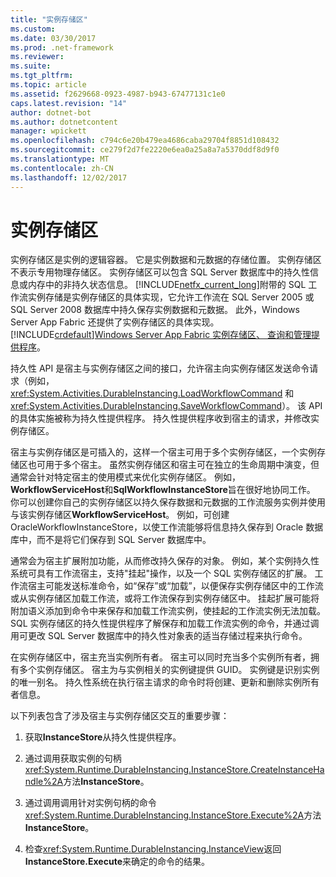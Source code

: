 ```yaml
---
title: "实例存储区"
ms.custom: 
ms.date: 03/30/2017
ms.prod: .net-framework
ms.reviewer: 
ms.suite: 
ms.tgt_pltfrm: 
ms.topic: article
ms.assetid: f2629668-0923-4987-b943-67477131c1e0
caps.latest.revision: "14"
author: dotnet-bot
ms.author: dotnetcontent
manager: wpickett
ms.openlocfilehash: c794c6e20b479ea4686caba29704f8851d108432
ms.sourcegitcommit: ce279f2d7fe2220e6ea0a25a8a7a5370ddf8d9f0
ms.translationtype: MT
ms.contentlocale: zh-CN
ms.lasthandoff: 12/02/2017
---
```

# <a name="instance-stores"></a>实例存储区
实例存储区是实例的逻辑容器。 它是实例数据和元数据的存储位置。 实例存储区不表示专用物理存储区。 实例存储区可以包含 SQL Server 数据库中的持久性信息或内存中的非持久状态信息。 [!INCLUDE[netfx_current_long](../../../includes/netfx-current-long-md.md)]附带的 SQL 工作流实例存储是实例存储区的具体实现，它允许工作流在 SQL Server 2005 或 SQL Server 2008 数据库中持久保存实例数据和元数据。 此外，Windows Server App Fabric 还提供了实例存储区的具体实现。 [!INCLUDE[crdefault](../../../includes/crdefault-md.md)][Windows Server App Fabric 实例存储区、 查询和管理提供程序](http://go.microsoft.com/fwlink/?LinkID=201201&clcid=0x409)。  
  
 持久性 API 是宿主与实例存储区之间的接口，允许宿主向实例存储区发送命令请求（例如，<xref:System.Activities.DurableInstancing.LoadWorkflowCommand> 和 <xref:System.Activities.DurableInstancing.SaveWorkflowCommand>）。 该 API 的具体实施被称为持久性提供程序。 持久性提供程序收到宿主的请求，并修改实例存储区。  
  
 宿主与实例存储区是可插入的，这样一个宿主可用于多个实例存储区，一个实例存储区也可用于多个宿主。 虽然实例存储区和宿主可在独立的生命周期中演变，但通常会针对特定宿主的使用模式来优化实例存储区。 例如， **WorkflowServiceHost**和**SqlWorkflowInstanceStore**旨在很好地协同工作。 你可以创建你自己的实例存储区以持久保存数据和元数据的工作流服务实例并使用与该实例存储区**WorkflowServiceHost**。 例如，可创建 OracleWorkflowInstanceStore，以使工作流能够将信息持久保存到 Oracle 数据库中，而不是将它们保存到 SQL Server 数据库中。  
  
 通常会为宿主扩展附加功能，从而修改持久保存的对象。 例如，某个实例持久性系统可具有工作流宿主，支持"挂起"操作，以及一个 SQL 实例存储区的扩展。  工作流宿主可能发送标准命令，如“保存”或“加载”，以便保存实例存储区中的工作流或从实例存储区加载工作流，或将工作流保存到实例存储区中。 挂起扩展可能将附加语义添加到命令中来保存和加载工作流实例，使挂起的工作流实例无法加载。 SQL 实例存储区的持久性提供程序了解保存和加载工作流实例的命令，并通过调用可更改 SQL Server 数据库中的持久性对象表的适当存储过程来执行命令。  
  
 在实例存储区中，宿主充当实例所有者。 宿主可以同时充当多个实例所有者，拥有多个实例存储区。 宿主为与实例相关的实例键提供 GUID。 实例键是识别实例的唯一别名。 持久性系统在执行宿主请求的命令时将创建、更新和删除实例所有者信息。  
  
 以下列表包含了涉及宿主与实例存储区交互的重要步骤：  
  
1.  获取**InstanceStore**从持久性提供程序。  

2.  通过调用获取实例的句柄<xref:System.Runtime.DurableInstancing.InstanceStore.CreateInstanceHandle%2A>方法**InstanceStore**。  
  
3.  通过调用调用针对实例句柄的命令<xref:System.Runtime.DurableInstancing.InstanceStore.Execute%2A>方法**InstanceStore**。  
  
4.  检查<xref:System.Runtime.DurableInstancing.InstanceView>返回**InstanceStore.Execute**来确定的命令的结果。
